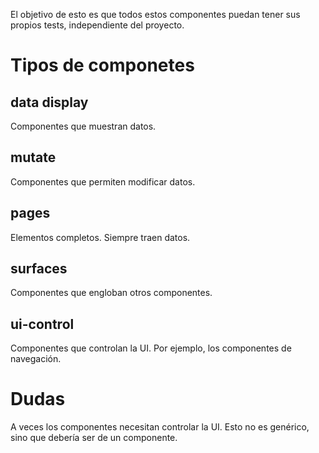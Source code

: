 El objetivo de esto es que todos estos componentes puedan tener sus propios tests, independiente del proyecto.

# Tipos de componetes

## data display

Componentes que muestran datos.

## mutate

Componentes que permiten modificar datos.

## pages

Elementos completos. Siempre traen datos.

## surfaces

Componentes que engloban otros componentes.

## ui-control

Componentes que controlan la UI. Por ejemplo, los componentes de navegación.

# Dudas

A veces los componentes necesitan controlar la UI. Esto no es genérico, sino que debería ser de un componente. 
